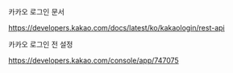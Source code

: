 카카오 로그인 문서

https://developers.kakao.com/docs/latest/ko/kakaologin/rest-api



카카오 로그인 전 설정

https://developers.kakao.com/console/app/747075



